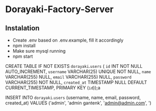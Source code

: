 # Dorayaki-Factory-Server

## Instalation
- Create .env based on .env.example, fill it accordingly
- npm install
- Make sure mysql running
- npm start

CREATE TABLE IF NOT EXISTS `dorayaki`.`users` (
  `id` INT NOT NULL AUTO_INCREMENT,
  `username` VARCHAR(25) UNIQUE NOT NULL,
  `name` VARCHAR(255) NULL,
  `email` VARCHAR(255) NULL,
  `password` VARCHAR(255) NOT NULL,
  `created_at` TIMESTAMP NULL DEFAULT CURRENT_TIMESTAMP,
  PRIMARY KEY (`id`));a

INSERT INTO `dorayaki`.`users` (username, name, email, password, created_at) VALUES ('admin', 'admin gantenk', 'admin@admin.com', ')